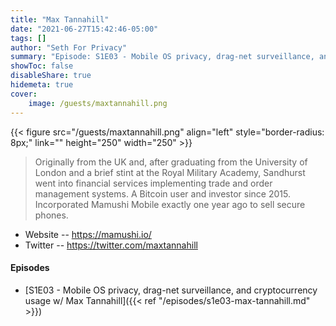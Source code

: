 ```yaml
---
title: "Max Tannahill"
date: "2021-06-27T15:42:46-05:00"
tags: []
author: "Seth For Privacy"
summary: "Episode: S1E03 - Mobile OS privacy, drag-net surveillance, and cryptocurrency usage w/ Max Tannahill"
showToc: false
disableShare: true
hidemeta: true
cover:
    image: /guests/maxtannahill.png
---
```


{{< figure src="/guests/maxtannahill.png" align="left" style="border-radius: 8px;" link="" height="250" width="250" >}}

> Originally from the UK and, after graduating from the University of London and a brief stint at the Royal Military Academy, Sandhurst went into financial services implementing trade and order management systems. A Bitcoin user and investor since 2015. Incorporated Mamushi Mobile exactly one year ago to sell secure phones.

- Website -- https://mamushi.io/
- Twitter -- https://twitter.com/maxtannahill

#### Episodes

- [S1E03 - Mobile OS privacy, drag-net surveillance, and cryptocurrency usage w/ Max Tannahill]({{< ref "/episodes/s1e03-max-tannahill.md" >}})
